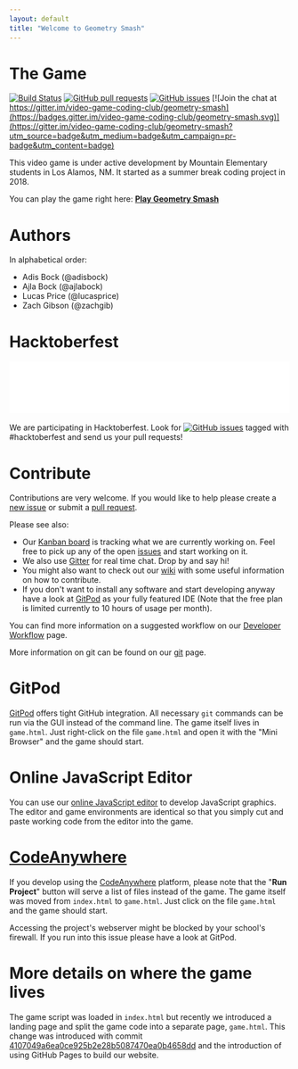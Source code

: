 ```yaml
---
layout: default
title: "Welcome to Geometry Smash"
---
```


# The Game

[![Build Status](https://www.travis-ci.com/video-game-coding-club/geometry-smash.svg?branch=master)](https://www.travis-ci.com/video-game-coding-club/geometry-smash)
[![GitHub pull requests](https://img.shields.io/github/issues-pr/video-game-coding-club/geometry-smash.svg)](https://github.com/video-game-coding-club/geometry-smash/pulls)
[![GitHub issues](https://img.shields.io/github/issues/video-game-coding-club/geometry-smash.svg)](https://github.com/video-game-coding-club/geometry-smash/issues)
[![Join the chat at https://gitter.im/video-game-coding-club/geometry-smash](https://badges.gitter.im/video-game-coding-club/geometry-smash.svg)](https://gitter.im/video-game-coding-club/geometry-smash?utm_source=badge&utm_medium=badge&utm_campaign=pr-badge&utm_content=badge)

This video game is under active development by Mountain Elementary
students in Los Alamos, NM. It started as a summer break coding
project in 2018.

You can play the game right here: [**Play Geometry Smash**](game.html)

# Authors

In alphabetical order:

- Adis Bock (@adisbock)
- Ajla Bock (@ajlabock)
- Lucas Price (@lucasprice)
- Zach Gibson (@zachgib)

# Hacktoberfest

[![Hacktoberfest](hacktoberfest.svg)](https://hacktoberfest.digitalocean.com/)

We are participating in Hacktoberfest. Look for
[![GitHub issues](https://img.shields.io/github/issues/video-game-coding-club/geometry-smash.svg)](https://github.com/video-game-coding-club/geometry-smash/issues?q=is%3Aopen+is%3Aissue+label%3Ahacktoberfest)
tagged with
#hacktoberfest and send us your pull requests!

# Contribute

Contributions are very welcome. If you would like to help please
create a [new issue](https://github.com/video-game-coding-club/geometry-smash/issues)
or submit a [pull request](https://github.com/video-game-coding-club/geometry-smash/pulls).

Please see also:

- Our [Kanban
  board](https://github.com/video-game-coding-club/geometry-smash/projects/1)
  is tracking what we are currently working on. Feel free to pick up
  any of the open
  [issues](https://github.com/video-game-coding-club/geometry-smash/issues)
  and start working on it.
- We also use
  [Gitter](https://gitter.im/video-game-coding-club/geometry-smash)
  for real time chat. Drop by and say hi!
- You might also want to check out our
  [wiki](https://github.com/video-game-coding-club/geometry-smash/wiki)
  with some useful information on how to contribute.
- If you don't want to install any software and start developing
  anyway have a look at
  [GitPod](https://gitpod.io#https://github.com/video-game-coding-club/geometry-smash)
  as your fully featured IDE (Note that the free plan is limited
  currently to 10 hours of usage per month).

You can find more information on a suggested workflow on our
[Developer Workflow](DeveloperWorkflow.md) page.

More information on git can be found on our [git](Git.md) page.

# GitPod

[GitPod](https://gitpod.io#https://github.com/video-game-coding-club/geometry-smash)
offers tight GitHub integration. All necessary `git` commands can be
run via the GUI instead of the command line. The game itself lives in
`game.html`. Just right-click on the file `game.html` and open it with
the "Mini Browser" and the game should start.

# Online JavaScript Editor

You can use our [online JavaScript
editor](https://video-game-coding-club.github.io/online-editor/) to
develop JavaScript graphics. The editor and game environments are
identical so that you simply cut and paste working code from the
editor into the game.

# [CodeAnywhere](CodeAnywhere.md)

If you develop using the [CodeAnywhere](https://codeanywhere.com/)
platform, please note that the "**Run Project**" button will serve a
list of files instead of the game. The game itself was moved from
`index.html` to `game.html`. Just click on the file `game.html` and
the game should start.

Accessing the project's webserver might be blocked by your school's
firewall. If you run into this issue please have a look at GitPod.

# More details on where the game lives

The game script was loaded in `index.html` but recently we introduced
a landing page and split the game code into a separate page,
`game.html`. This change was introduced with commit
[4107049a6ea0ce925b2e28b5087470ea0b4658dd](https://github.com/video-game-coding-club/geometry-smash/commit/4107049a6ea0ce925b2e28b5087470ea0b4658dd)
and the introduction of using GitHub Pages to build our website.